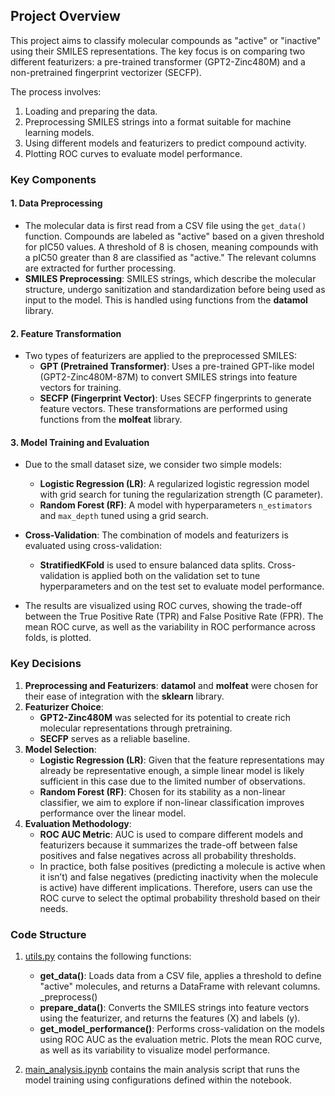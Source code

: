 
## Project Overview
This project aims to classify molecular compounds as "active" or "inactive" using their SMILES representations. The key focus is on comparing two different featurizers: a pre-trained transformer (GPT2-Zinc480M) and a non-pretrained fingerprint vectorizer (SECFP).

The process involves:
1. Loading and preparing the data.
2. Preprocessing SMILES strings into a format suitable for machine learning models.
3. Using different models and featurizers to predict compound activity.
4. Plotting ROC curves to evaluate model performance.

### Key Components
#### 1. Data Preprocessing
- The molecular data is first read from a CSV file using the `get_data()` function. Compounds are labeled as "active" based on a given threshold for pIC50 values. A threshold of 8 is chosen, meaning compounds with a pIC50 greater than 8 are classified as "active." The relevant columns are extracted for further processing.
- **SMILES Preprocessing**: SMILES strings, which describe the molecular structure, undergo sanitization and standardization before being used as input to the model. This is handled using functions from the **datamol** library.

#### 2. Feature Transformation
- Two types of featurizers are applied to the preprocessed SMILES:
  - **GPT (Pretrained Transformer)**: Uses a pre-trained GPT-like model (GPT2-Zinc480M-87M) to convert SMILES strings into feature vectors for training.
  - **SECFP (Fingerprint Vector)**: Uses SECFP fingerprints to generate feature vectors.
  These transformations are performed using functions from the **molfeat** library.

#### 3. Model Training and Evaluation
- Due to the small dataset size, we consider two simple models:
  - **Logistic Regression (LR)**: A regularized logistic regression model with grid search for tuning the regularization strength (C parameter).
  - **Random Forest (RF)**: A model with hyperparameters `n_estimators` and `max_depth` tuned using a grid search.
  
- **Cross-Validation**: The combination of models and featurizers is evaluated using cross-validation:
  - **StratifiedKFold** is used to ensure balanced data splits. Cross-validation is applied both on the validation set to tune hyperparameters and on the test set to evaluate model performance.
  
- The results are visualized using ROC curves, showing the trade-off between the True Positive Rate (TPR) and False Positive Rate (FPR). The mean ROC curve, as well as the variability in ROC performance across folds, is plotted.

### Key Decisions
1. **Preprocessing and Featurizers**: **datamol** and **molfeat** were chosen for their ease of integration with the **sklearn** library.
2. **Featurizer Choice**:
   - **GPT2-Zinc480M** was selected for its potential to create rich molecular representations through pretraining.
   - **SECFP** serves as a reliable baseline.
3. **Model Selection**:
   - **Logistic Regression (LR)**: Given that the feature representations may already be representative enough, a simple linear model is likely sufficient in this case due to the limited number of observations.
   - **Random Forest (RF)**: Chosen for its stability as a non-linear classifier, we aim to explore if non-linear classification improves performance over the linear model.
4. **Evaluation Methodology**:
   - **ROC AUC Metric**: AUC is used to compare different models and featurizers because it summarizes the trade-off between false positives and false negatives across all probability thresholds.
   - In practice, both false positives (predicting a molecule is active when it isn’t) and false negatives (predicting inactivity when the molecule is active) have different implications. Therefore, users can use the ROC curve to select the optimal probability threshold based on their needs.

### Code Structure
1. [utils.py](https://github.com/sorawitj/EGFR/blob/main/utils.py) contains the following functions:
   - **get_data()**: Loads data from a CSV file, applies a threshold to define "active" molecules, and returns a DataFrame with relevant columns.
   _preprocess()
   - **prepare_data()**: Converts the SMILES strings into feature vectors using the featurizer, and returns the features (X) and labels (y).
   - **get_model_performance()**: Performs cross-validation on the models using ROC AUC as the evaluation metric.
   Plots the mean ROC curve, as well as its variability to visualize model performance.

2. [main_analysis.ipynb](https://github.com/sorawitj/EGFR/blob/main/main_analysis.ipynb) contains the main analysis script that runs the model training using configurations defined within the notebook.
